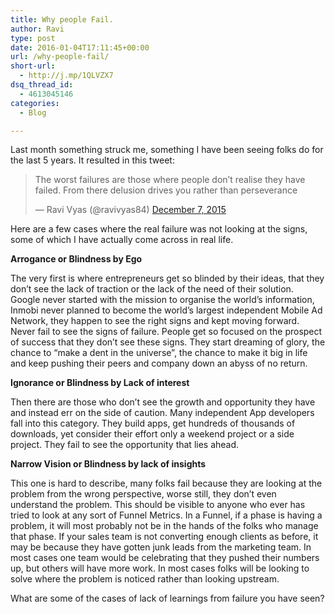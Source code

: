 ```yaml
---
title: Why people Fail.
author: Ravi
type: post
date: 2016-01-04T17:11:45+00:00
url: /why-people-fail/
short-url:
  - http://j.mp/1QLVZX7
dsq_thread_id:
  - 4613045146
categories:
  - Blog

---
```

<p id="0acf" class="graf--p graf-after--h3">
  Last month something struck me, something I have been seeing folks do for the last 5 years. It resulted in this tweet:
</p>

<blockquote class="twitter-tweet" data-lang="en">
  <p dir="ltr" lang="en">
    The worst failures are those where people don’t realise they have failed. From there delusion drives you rather than perseverance
  </p>
  
  <p>
    — Ravi Vyas (@ravivyas84) <a href="https://twitter.com/ravivyas84/status/673810633737965568">December 7, 2015</a>
  </p>
</blockquote>

<figure id="7da3" class="graf--figure graf--iframe graf-after--p"> 

<div class="iframeContainer">
</div></figure> 

<p id="f863" class="graf--p graf-after--figure">
  Here are a few cases where the real failure was not looking at the signs, some of which I have actually come across in real life.
</p>

<p id="4fd6" class="graf--p graf-after--p">
  <strong class="markup--strong markup--p-strong">Arrogance or Blindness by Ego</strong>
</p>

<p id="5eac" class="graf--p graf-after--p">
  The very first is where entrepreneurs get so blinded by their ideas, that they don’t see the lack of traction or the lack of the need of their solution. Google never started with the mission to organise the world’s information, Inmobi never planned to become the world’s largest independent Mobile Ad Network, they happen to see the right signs and kept moving forward. Never fail to see the signs of failure. People get so focused on the prospect of success that they don’t see these signs. They start dreaming of glory, the chance to “make a dent in the universe”, the chance to make it big in life and keep pushing their peers and company down an abyss of no return.
</p>

<p id="3b8a" class="graf--p graf-after--p">
  <strong class="markup--strong markup--p-strong">Ignorance or Blindness by Lack of interest</strong>
</p>

<p id="afdc" class="graf--p graf-after--p">
  Then there are those who don’t see the growth and opportunity they have and instead err on the side of caution. Many independent App developers fall into this category. They build apps, get hundreds of thousands of downloads, yet consider their effort only a weekend project or a side project. They fail to see the opportunity that lies ahead.
</p>

<p id="4766" class="graf--p graf-after--p">
  <strong class="markup--strong markup--p-strong">Narrow Vision or Blindness by lack of insights</strong>
</p>

<p id="7113" class="graf--p graf-after--p">
  This one is hard to describe, many folks fail because they are looking at the problem from the wrong perspective, worse still, they don’t even understand the problem. This should be visible to anyone who ever has tried to look at any sort of Funnel Metrics. In a Funnel, if a phase is having a problem, it will most probably not be in the hands of the folks who manage that phase. If your sales team is not converting enough clients as before, it may be because they have gotten junk leads from the marketing team. In most cases one team would be celebrating that they pushed their numbers up, but others will have more work. In most cases folks will be looking to solve where the problem is noticed rather than looking upstream.
</p>

<p id="b870" class="graf--p graf-after--p graf--last">
  What are some of the cases of lack of learnings from failure you have seen?
</p>